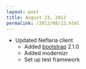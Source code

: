 ```yaml
---
layout: post
title: August 23, 2012
permalink: /2012/08/23.html
---
```


* Updated Neflaria client
  * Added [bootstrap](http://getbootstrap.com) 2.1.0
  * Added modernizr
  * Set up test framework
